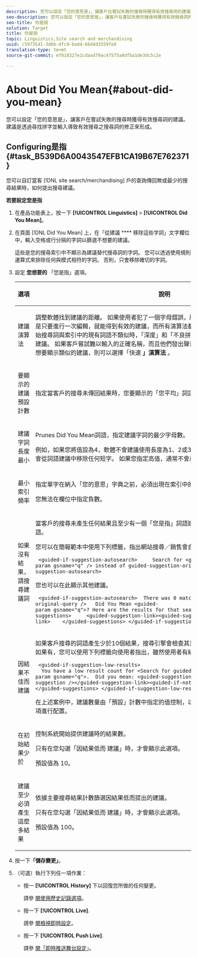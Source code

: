 ```yaml
---
description: 您可以設定「您的意思是」，讓客戶在嘗試失敗的搜尋時獲得有效搜尋詞的建議。 建議是透過尋找拼字並輸入導致有效搜尋之搜尋詞的修正來形成。
seo-description: 您可以設定「您的意思是」，讓客戶在嘗試失敗的搜尋時獲得有效搜尋詞的建議。 建議是透過尋找拼字並輸入導致有效搜尋之搜尋詞的修正來形成。
seo-title: 你是說
solution: Target
title: 你是說
topic: Linguistics,Site search and merchandising
uuid: c5973541-3d6b-4fc9-bad4-66d4d3559fe8
translation-type: tm+mt
source-git-commit: ef818327e1cdaad79ac47575a8dfba1de3dc5c2e

---
```



# About Did You Mean{#about-did-you-mean}

您可以設定「您的意思是」，讓客戶在嘗試失敗的搜尋時獲得有效搜尋詞的建議。 建議是透過尋找拼字並輸入導致有效搜尋之搜尋詞的修正來形成。

## Configuring是指 {#task_B539D6A0043547EFB1CA19B67E762371}

您可以自訂當客 [!DNL site search/merchandising] 戶的查詢傳回無或最少的搜尋結果時，如何提出搜尋建議。

<!-- 

t_configuring_did_you_mean.xml

 -->

**若要設定您是指**

1. 在產品功能表上，按一下 **[!UICONTROL Linguistics]** > **[!UICONTROL Did You Mean]**。
1. 在頁面 [!DNL Did You Mean] 上，在「從建議 **** 移除這些字詞」文字欄位中，輸入空格或行分隔的字詞以篩選不想要的建議。

   這些是您的搜尋索引中不顯示為建議替代搜尋詞的字詞。 您可以透過使用規則運算式來排除任何與模式相符的字詞。 否則，只會移除確切的字詞。

1. 設定 **您想要的** 「您是指」選項。

   <!-- 
   
   r_did_you_mean_options.xml
   
   -->

   <table> 
    <thead> 
      <tr> 
      <th colname="col1" class="entry"> <p>選項 </p> </th> 
      <th colname="col2" class="entry"> <p>說明 </p> </th> 
      </tr> 
    </thead>
    <tbody> 
      <tr> 
      <td colname="col1"> <p>建議演算法 </p> </td> 
      <td colname="col2"> <p>調整軟體找到建議的距離。 如果使用者犯了一個字母錯誤，所有演算法都會提出相同的建議。 原因是只要進行一次編輯，就能得到有效的建議，而所有演算法都會尋找接近原始的字詞。 但是，當原始搜尋詞與索引中的現有詞語不類似時，「深度」和「不良拼字 <b>者建議演算法</b><b></b> 」會繼續搜尋可能的建議。 如果客戶嘗試難以輸入的正確名稱，而且他們發出聲音，則此方案很實用。 不過，如果您只想要顯示類似的建議，則可以選擇「快速 <b>」演算法</b> 。 </p> </td> 
      </tr> 
      <tr> 
      <td colname="col1"> <p>要顯示的建議預設計數 </p> </td> 
      <td colname="col2"> <p>指定當客戶的搜尋未傳回結果時，您要顯示的「您平均」詞語建議(0-20)數目。 預設值為 3。 </p> </td> 
      </tr> 
      <tr> 
      <td colname="col1"> <p>建議字詞長度最小 </p> </td> 
      <td colname="col2"> <p>Prunes Did You Mean詞語，指定建議字詞的最少字母數。 </p> <p>例如，如果您將值設為4，軟體不會建議使用長度為1、2或3個字元的字詞。 如果您指定值0，則不會從詞語建議中移除任何短字。 如果您指定高值，通常不會產生任何詞語建議。 預設值為 3。 </p> </td> 
      </tr> 
      <tr> 
      <td colname="col1"> <p>最小索引頻率 </p> </td> 
      <td colname="col2"> <p> 指定單字在納入「您的意思」字典之前，必須出現在索引中的最小次數。 </p> <p>您無法在欄位中指定負數。 </p> </td> 
      </tr> 
      <tr> 
      <td colname="col1"> <p>如果沒有結果，請搜尋建議詞 </p> </td> 
      <td colname="col2"> <p>當客戶的搜尋未產生任何結果且至少有一個「您是指」詞語建議時，自動重新搜尋第一個建議詞語。 </p> <p>您可以在簡報範本中使用下列標籤，指出網站搜尋／銷售會自動搜尋不同的詞語： </p> <p> <code>&nbsp;&lt;guided-if-suggestion-autosearch&gt;&nbsp;&nbsp;&nbsp;&nbsp;&nbsp;Search&nbsp;for&nbsp;&lt;guided-param&nbsp;gsname="q"&nbsp;/&gt;&nbsp;instead&nbsp;of&nbsp;guided-suggestion-original-query&nbsp;/&gt;&nbsp;&lt;/guided-if-suggestion-autosearch&gt;</code> </p> <p>您也可以在此顯示其他建議。 </p> <p> <code>&nbsp;&lt;guided-if-suggestion-autosearch&gt;&nbsp;&nbsp;There&nbsp;was&nbsp;0&nbsp;matches&nbsp;for&nbsp;&lt;guided-suggestion-original-query&nbsp;/&gt;&nbsp;&nbsp;&nbsp;Did&nbsp;You&nbsp;Mean&nbsp;&lt;guided-param&nbsp;gsname="q"&gt;?&nbsp;Here&nbsp;are&nbsp;the&nbsp;results&nbsp;for&nbsp;that&nbsp;search.&nbsp;&nbsp;&nbsp;Or&nbsp;Did&nbsp;You&nbsp;Mean&nbsp;&nbsp;&nbsp;&nbsp;&lt;guided-suggestions&gt;&nbsp;&nbsp;&nbsp;&nbsp;&nbsp;&lt;guided-suggestion-link&gt;&lt;guided-suggestion&nbsp;/&gt;&lt;/guided-suggestion-link&gt;&nbsp;&nbsp;&nbsp;&nbsp;&lt;/guided-suggestions&gt;&nbsp;&lt;/guided-if-suggestion-autosearch&gt;</code> </p> </td> 
      </tr> 
      <tr> 
      <td colname="col1"> <p>因結果不佳而建議 </p> </td> 
      <td colname="col2"> <p>如果客戶搜尋的詞語產生少於10個結果，搜尋引擎會檢查其是否有可產生超過100個結果的建議。 如果有，您可以使用下列標籤向使用者指出，雖然使用者有結果，但他們可能想要搜尋其他項目： </p> <p> <code>&nbsp;&lt;guided-if-suggestion-low-results&gt; &nbsp;&nbsp;You&nbsp;have&nbsp;a&nbsp;low&nbsp;result&nbsp;count&nbsp;for&nbsp;&lt;Search&nbsp;for&nbsp;guided-param&nbsp;gsname="q"&gt;.&nbsp;&nbsp;Did&nbsp;you&nbsp;mean:&nbsp;&lt;guided-suggestion&gt;&lt;guided-suggestion-link&gt;&lt;guided-suggestion&nbsp;/&gt;&lt;/guided-suggestion-link&gt;&lt;guided-if-not-last&gt;,&nbsp;&lt;/guided-if-not-last&gt;&lt;/guided-suggestions&gt;&nbsp;&lt;/guided-if-suggestion-low-results&gt;</code> </p> <p> 在上述案例中，建議數量由「預設」計數中指定的值控制，以 <span class="uicontrol"> 便顯示建議</span>。 低和高閾值可由以下選項進行配置。 </p> </td> 
      </tr> 
      <tr> 
      <td colname="col1"> <p>在初始結果少於 </p> </td> 
      <td colname="col2"> <p>控制系統開始提供建議時的結果數。 </p> <p>只有在您勾選「因結果低而 <span class="uicontrol"> 建議」時，才會顯示此選項</span>。 </p> <p>預設值為 10。 </p> </td> 
      </tr> 
      <tr> 
      <td colname="col1"> <p>建議至少必須產生這麼多結果 </p> </td> 
      <td colname="col2"> <p>依據主要搜尋結果計數篩選因結果低而提出的建議。 </p> <p>只有在您勾選「因結果低而 <span class="uicontrol"> 建議」時，才會顯示此選項</span>。 </p> <p>預設值為 100。 </p> </td> 
      </tr> 
    </tbody> 
    </table>

1. 按一下&#x200B;**「儲存變更」**。
1. （可選）執行下列任一項作業：

   * 按一 **[!UICONTROL History]** 下以回復您所做的任何變更。

      請參 [閱使用歷史記錄選項](../t-using-the-history-option.md#task_70DD3F87A67242BBBD2CB27156F43002)。

   * 按一下 **[!UICONTROL Live]**.

      請參 [閱檢視即時設定](../c-about-staging.md#task_401A0EBDB5DB4D4CA933CBA7BECDC10F)。

   * 按一下 **[!UICONTROL Push Live]**.

      請參 [閱「即時推送舞台設定](../c-about-staging.md#task_44306783B4C0408AAA58B471DAF2D9A4)」。

